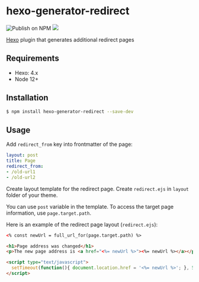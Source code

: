 # hexo-generator-redirect

![Publish on NPM](https://github.com/sergeyzwezdin/hexo-generator-redirect/workflows/Publish%20on%20NPM/badge.svg?branch=master) ![](https://img.shields.io/npm/v/hexo-generator-redirect)

[Hexo](https://hexo.io/) plugin that generates additional redirect pages

## Requirements
- Hexo: 4.x
- Node 12+

## Installation

```bash
$ npm install hexo-generator-redirect --save-dev
```

## Usage

Add `redirect_from` key into frontmatter of the page:

```yaml
layout: post
title: Page
redirect_from:
- /old-url1
- /old-url2
```

Create layout template for the redirect page. Create `redirect.ejs` in `layout` folder of your theme.

You can use `post` variable in the template. To access the target page information, use `page.target.path`.

Here is an example of the redirect page layout (`redirect.ejs`):

```html
<% const newUrl = full_url_for(page.target.path) %>

<h1>Page address was changed</h1>
<p>The new page address is <a href="<%= newUrl %>"><%= newUrl %></a></p>

<script type="text/javascript">
  setTimeout(function(){ document.location.href = '<%= newUrl %>'; }, 5000);
</script>
```
